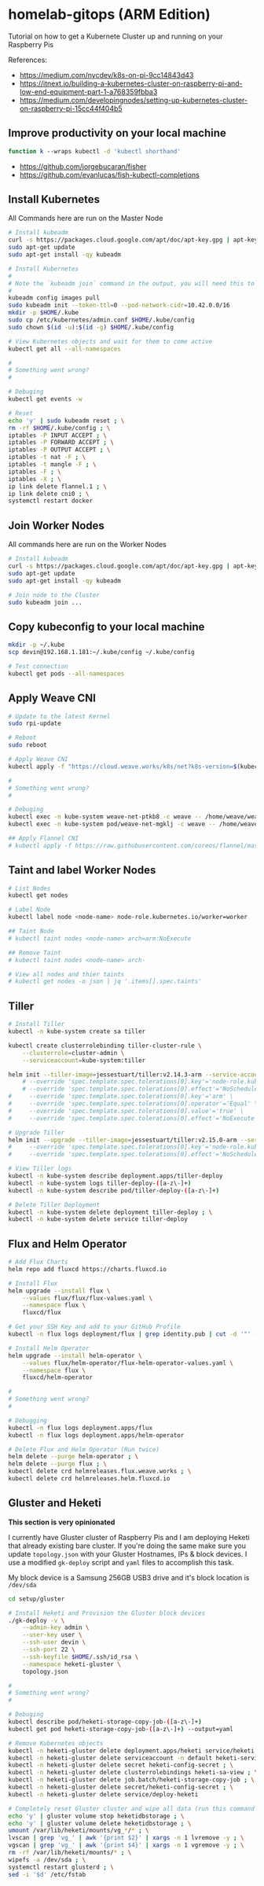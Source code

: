 # homelab-gitops (ARM Edition)

Tutorial on how to get a Kubernete Cluster up and running on your Raspberry Pis

References:
- https://medium.com/nycdev/k8s-on-pi-9cc14843d43
- https://itnext.io/building-a-kubernetes-cluster-on-raspberry-pi-and-low-end-equipment-part-1-a768359fbba3
- https://medium.com/developingnodes/setting-up-kubernetes-cluster-on-raspberry-pi-15cc44f404b5

## Improve productivity on your local machine

```bash
function k --wraps kubectl -d 'kubectl shorthand'
```

- https://github.com/jorgebucaran/fisher
- https://github.com/evanlucas/fish-kubectl-completions

## Install Kubernetes

All Commands here are run on the Master Node

```bash
# Install kubeadm
curl -s https://packages.cloud.google.com/apt/doc/apt-key.gpg | apt-key add -
sudo apt-get update
sudo apt-get install -qy kubeadm

# Install Kubernetes
#
# Note the `kubeadm join` command in the output, you will need this to add workers to your Cluster
#
kubeadm config images pull
sudo kubeadm init --token-ttl=0 --pod-network-cidr=10.42.0.0/16
mkdir -p $HOME/.kube
sudo cp /etc/kubernetes/admin.conf $HOME/.kube/config
sudo chown $(id -u):$(id -g) $HOME/.kube/config

# View Kubernetes objects and wait for them to come active
kubectl get all --all-namespaces

#
# Something went wrong?
#

# Debuging
kubectl get events -w

# Reset
echo 'y' | sudo kubeadm reset ; \
rm -rf $HOME/.kube/config ; \
iptables -P INPUT ACCEPT ; \
iptables -P FORWARD ACCEPT ; \
iptables -P OUTPUT ACCEPT ; \
iptables -t nat -F ; \
iptables -t mangle -F ; \
iptables -F ; \
iptables -X ; \
ip link delete flannel.1 ; \
ip link delete cni0 ; \
systemctl restart docker
```

## Join Worker Nodes

All commands here are run on the Worker Nodes

```bash
# Install kubeadm
curl -s https://packages.cloud.google.com/apt/doc/apt-key.gpg | apt-key add -
sudo apt-get update
sudo apt-get install -qy kubeadm

# Join node to the Cluster
sudo kubeadm join ...
```

## Copy kubeconfig to your local machine

```bash
mkdir -p ~/.kube
scp devin@192.168.1.181:~/.kube/config ~/.kube/config

# Test connection
kubectl get pods --all-namespaces
```

## Apply Weave CNI

```bash
# Update to the latest Kernel
sudo rpi-update

# Reboot
sudo reboot

# Apply Weave CNI
kubectl apply -f "https://cloud.weave.works/k8s/net?k8s-version=$(kubectl version | base64 | tr -d '\n')"

#
# Something went wrong?
#

# Debuging
kubectl exec -n kube-system weave-net-ptkb8 -c weave -- /home/weave/weave --local status
kubectl exec -n kube-system pod/weave-net-mgklj -c weave -- /home/weave/weave --local status ipam

## Apply Flannel CNI
# kubectl apply -f https://raw.githubusercontent.com/coreos/flannel/master/Documentation/kube-flannel.yml
```

## Taint and label Worker Nodes

```bash
# List Nodes
kubectl get nodes

# Label Node
kubectl label node <node-name> node-role.kubernetes.io/worker=worker

## Taint Node
# kubectl taint nodes <node-name> arch=arm:NoExecute

## Remove Taint
# kubectl taint nodes <node-name> arch-

# View all nodes and thier taints
# kubectl get nodes -o json | jq '.items[].spec.taints'
```

## Tiller

```bash
# Install Tiller
kubectl -n kube-system create sa tiller

kubectl create clusterrolebinding tiller-cluster-rule \
    --clusterrole=cluster-admin \
    --serviceaccount=kube-system:tiller

helm init --tiller-image=jessestuart/tiller:v2.14.3-arm --service-account tiller
    # --override 'spec.template.spec.tolerations[0].key'='node-role.kubernetes.io/master' \
    # --override 'spec.template.spec.tolerations[0].effect'='NoSchedule'
#     --override 'spec.template.spec.tolerations[0].key'='arm' \
#     --override 'spec.template.spec.tolerations[0].operator'='Equal' \
#     --override 'spec.template.spec.tolerations[0].value'='true' \
#     --override 'spec.template.spec.tolerations[0].effect'='NoExecute'

# Upgrade Tiller
helm init --upgrade --tiller-image=jessestuart/tiller:v2.15.0-arm --service-account tiller
#     --override 'spec.template.spec.tolerations[0].key'='node-role.kubernetes.io/master' \
#     --override 'spec.template.spec.tolerations[0].effect'='NoSchedule'

# View Tiller logs
kubectl -n kube-system describe deployment.apps/tiller-deploy
kubectl -n kube-system logs tiller-deploy-([a-z\-]+)
kubectl -n kube-system describe pod/tiller-deploy-([a-z\-]+)

# Delete Tiller Deployment
kubectl -n kube-system delete deployment tiller-deploy ; \
kubectl -n kube-system delete service tiller-deploy
```

## Flux and Helm Operator

```bash
# Add Flux Charts
helm repo add fluxcd https://charts.fluxcd.io

# Install Flux
helm upgrade --install flux \
    --values flux/flux/flux-values.yaml \
    --namespace flux \
    fluxcd/flux

# Get your SSH Key and add to your GitHub Profile
kubectl -n flux logs deployment/flux | grep identity.pub | cut -d '"' -f2

# Install Helm Operator
helm upgrade --install helm-operator \
    --values flux/helm-operator/flux-helm-operator-values.yaml \
    --namespace flux \
    fluxcd/helm-operator

#
# Something went wrong?
#

# Debugging
kubectl -n flux logs deployment.apps/flux
kubectl -n flux logs deployment.apps/helm-operator

# Delete Flux and Helm Operator (Run twice)
helm delete --purge helm-operator ; \
helm delete --purge flux ; \
kubectl delete crd helmreleases.flux.weave.works ; \
kubectl delete crd helmreleases.helm.fluxcd.io
```

## Gluster and Heketi

**This section is very opinionated**

I currently have Gluster cluster of Raspberry Pis and I am deploying Heketi that already existing bare cluster. If you're doing the same make sure you update `topology.json` with your Gluster Hostnames, IPs & block devices. I use a modified `gk-deploy` script and `yaml` files to accomplish this task.

My block device is a Samsung 256GB USB3 drive and it's block location is `/dev/sda`

```bash
cd setup/gluster

# Install Heketi and Provision the Gluster block devices
./gk-deploy -v \
    --admin-key admin \
    --user-key user \
    --ssh-user devin \
    --ssh-port 22 \
    --ssh-keyfile $HOME/.ssh/id_rsa \
    --namespace heketi-gluster \
    topology.json

#
# Something went wrong?
#

# Debuging
kubectl describe pod/heketi-storage-copy-job-([a-z\-]+)
kubectl get pod heketi-storage-copy-job-([a-z\-]+) --output=yaml

# Remove Kubernetes objects
kubectl -n heketi-gluster delete deployment.apps/heketi service/heketi ; \
kubectl -n heketi-gluster delete serviceaccount -n default heketi-service-account ; \
kubectl -n heketi-gluster delete secret heketi-config-secret ; \
kubectl -n heketi-gluster delete clusterrolebindings heketi-sa-view ; \
kubectl -n heketi-gluster delete job.batch/heketi-storage-copy-job ; \
kubectl -n heketi-gluster delete secret/heketi-config-secret ; \
kubectl -n heketi-gluster delete service/deploy-heketi

# Completely reset Gluster cluster and wipe all data (run this command on all nodes in the Gluster cluster)
echo 'y' | gluster volume stop heketidbstorage ; \
echo 'y' | gluster volume delete heketidbstorage ; \
umount /var/lib/heketi/mounts/vg_*/* ; \
lvscan | grep 'vg_' | awk '{print $2}' | xargs -n 1 lvremove -y ; \
vgscan | grep 'vg_' | awk '{print $4}' | xargs -n 1 vgremove -y ; \
rm -rf /var/lib/heketi/mounts/* ; \
wipefs -a /dev/sda ; \
systemctl restart glusterd ; \
sed -i '$d' /etc/fstab
```
